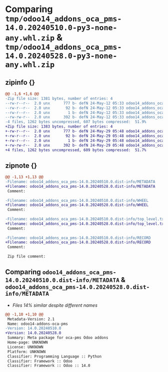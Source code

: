 # Comparing `tmp/odoo14_addons_oca_pms-14.0.20240510.0-py3-none-any.whl.zip` & `tmp/odoo14_addons_oca_pms-14.0.20240528.0-py3-none-any.whl.zip`

## zipinfo {}

```diff
@@ -1,6 +1,6 @@
-Zip file size: 1381 bytes, number of entries: 4
--rw-r--r--  2.0 unx      777 b- defN 24-May-12 05:33 odoo14_addons_oca_pms-14.0.20240510.0.dist-info/METADATA
--rw-r--r--  2.0 unx       92 b- defN 24-May-12 05:33 odoo14_addons_oca_pms-14.0.20240510.0.dist-info/WHEEL
--rw-r--r--  2.0 unx        1 b- defN 24-May-12 05:33 odoo14_addons_oca_pms-14.0.20240510.0.dist-info/top_level.txt
--rw-rw-r--  2.0 unx      392 b- defN 24-May-12 05:33 odoo14_addons_oca_pms-14.0.20240510.0.dist-info/RECORD
-4 files, 1262 bytes uncompressed, 607 bytes compressed:  51.9%
+Zip file size: 1383 bytes, number of entries: 4
+-rw-r--r--  2.0 unx      777 b- defN 24-May-29 05:48 odoo14_addons_oca_pms-14.0.20240528.0.dist-info/METADATA
+-rw-r--r--  2.0 unx       92 b- defN 24-May-29 05:48 odoo14_addons_oca_pms-14.0.20240528.0.dist-info/WHEEL
+-rw-r--r--  2.0 unx        1 b- defN 24-May-29 05:48 odoo14_addons_oca_pms-14.0.20240528.0.dist-info/top_level.txt
+-rw-rw-r--  2.0 unx      392 b- defN 24-May-29 05:48 odoo14_addons_oca_pms-14.0.20240528.0.dist-info/RECORD
+4 files, 1262 bytes uncompressed, 609 bytes compressed:  51.7%
```

## zipnote {}

```diff
@@ -1,13 +1,13 @@
-Filename: odoo14_addons_oca_pms-14.0.20240510.0.dist-info/METADATA
+Filename: odoo14_addons_oca_pms-14.0.20240528.0.dist-info/METADATA
 Comment: 
 
-Filename: odoo14_addons_oca_pms-14.0.20240510.0.dist-info/WHEEL
+Filename: odoo14_addons_oca_pms-14.0.20240528.0.dist-info/WHEEL
 Comment: 
 
-Filename: odoo14_addons_oca_pms-14.0.20240510.0.dist-info/top_level.txt
+Filename: odoo14_addons_oca_pms-14.0.20240528.0.dist-info/top_level.txt
 Comment: 
 
-Filename: odoo14_addons_oca_pms-14.0.20240510.0.dist-info/RECORD
+Filename: odoo14_addons_oca_pms-14.0.20240528.0.dist-info/RECORD
 Comment: 
 
 Zip file comment:
```

## Comparing `odoo14_addons_oca_pms-14.0.20240510.0.dist-info/METADATA` & `odoo14_addons_oca_pms-14.0.20240528.0.dist-info/METADATA`

 * *Files 14% similar despite different names*

```diff
@@ -1,10 +1,10 @@
 Metadata-Version: 2.1
 Name: odoo14-addons-oca-pms
-Version: 14.0.20240510.0
+Version: 14.0.20240528.0
 Summary: Meta package for oca-pms Odoo addons
 Home-page: UNKNOWN
 License: UNKNOWN
 Platform: UNKNOWN
 Classifier: Programming Language :: Python
 Classifier: Framework :: Odoo
 Classifier: Framework :: Odoo :: 14.0
```


